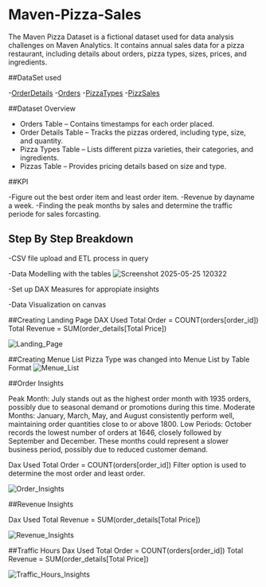 # Maven-Pizza-Sales

The Maven Pizza Dataset is a fictional dataset used for data analysis challenges on Maven Analytics. It contains annual sales data for a pizza restaurant, including details about orders, pizza types, sizes, prices, and ingredients.

##DataSet used

-<a href="https://github.com/NaingLinnPhyoe28/Maven-Pizza-Sales/blob/main/order_details.csv">OrderDetails</a>
-<a href="https://github.com/NaingLinnPhyoe28/Maven-Pizza-Sales/blob/main/orders.csv">Orders</a>
-<a href="https://github.com/NaingLinnPhyoe28/Maven-Pizza-Sales/blob/main/pizza_types.csv">PizzaTypes<a/>
-<a href="https://github.com/NaingLinnPhyoe28/Maven-Pizza-Sales/blob/main/pizzas.csv">PizzSales<a/>

##Dataset Overview

- Orders Table – Contains timestamps for each order placed.
- Order Details Table – Tracks the pizzas ordered, including type, size, and quantity.
- Pizza Types Table – Lists different pizza varieties, their categories, and ingredients.
- Pizzas Table – Provides pricing details based on size and type.

##KPI

-Figure out the best order item and least order item.
-Revenue by dayname a week.
-Finding the peak months by sales and determine the traffic periode for sales forcasting.


## Step By Step Breakdown
-CSV file upload and ETL process in query

-Data Modelling with the tables
![Screenshot 2025-05-25 120322](https://github.com/user-attachments/assets/35e2b093-fee5-493f-87d7-e07d465dda1e)

-Set up DAX Measures for appropiate insights

-Data Visualization on canvas


##Creating Landing Page
DAX Used
Total Order = COUNT(orders[order_id])
Total Revenue = SUM(order_details[Total Price])

![Landing_Page](https://github.com/user-attachments/assets/65bfe69d-bd26-497c-a869-e8edc4e81b13)

##Creating Menue List
Pizza Type was changed into Menue List by Table Format 
![Menue_List](https://github.com/user-attachments/assets/4af7a9c2-f66f-48a5-8dfc-05869f8d43f2)

##Order Insights

Peak Month: July stands out as the highest order month with 1935 orders, possibly due to seasonal demand or promotions during this time.
Moderate Months: January, March, May, and August consistently perform well, maintaining order quantities close to or above 1800.
Low Periods: October records the lowest number of orders at 1646, closely followed by September and December. These months could represent a slower business period, possibly due to reduced customer demand.

Dax Used
Total Order = COUNT(orders[order_id])
Filter option is used to determine the most order and least order.

![Order_Insights](https://github.com/user-attachments/assets/0d2c4467-79c8-434d-83e4-2e3a12978030)

##Revenue Insights

Dax Used 
Total Revenue = SUM(order_details[Total Price])

![Revenue_Insights](https://github.com/user-attachments/assets/6b9ead2c-89da-4a22-8152-7ebdb769f456)

##Traffic Hours
Dax Used
Total Order = COUNT(orders[order_id])
Total Revenue = SUM(order_details[Total Price])

![Traffic_Hours_Insights](https://github.com/user-attachments/assets/fcb34c68-ee6b-4acc-bb9e-c82b4597b783)



